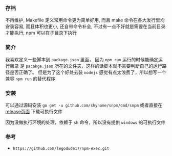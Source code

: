 ### 存档

不再维护, Makefile 定义常用命令更为简单好用,  而且 make 命令在各大发行里均安装容易, 而且体积也更小, 还自带命令补全, 不过有一点不好就是需要在当前目录才能执行, npm 可以在子目录下执行

### 简介

我喜欢定义一些脚本到 `package.json` 里面， 因为 `npm run` 运行的时候能确定运行目录
是 `pacakge.json`  所在的文件夹，这样的话脚本就不需要判断自己的运行路径是否正确了。
但是为了这个好处去装 `nodejs` 感觉有点太浪费了，所以想写一个兼容 `npm run` 的替代程序

### 安装

可以通过源码安装
`go get -u github.com/shynome/snpm/cmd/snpm`
或者直接在 [release页面](https://github.com/shynome/snpm/releases) 下载可执行文件

因为没做执行环境的处理，依赖于 `sh` 命令，所以没有提供 `windows` 的可执行文件

### 参考

- `https://github.com/legodude17/npm-exec.git`
